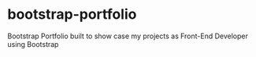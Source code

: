 # bootstrap-portfolio
Bootstrap Portfolio built to show case my projects as Front-End Developer using Bootstrap
